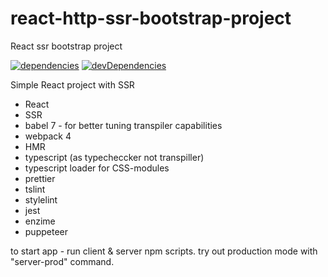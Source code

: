 # react-http-ssr-bootstrap-project

React ssr bootstrap project

[![dependencies](https://david-dm.org/budarin/react-http-ssr-bootstrap-project.svg)](https://david-dm.org/budarin/react-http-ssr-bootstrap-project) [![devDependencies](https://david-dm.org/budarin/react-http-ssr-bootstrap-project/dev-status.svg)](https://david-dm.org/budarin/react-http-ssr-bootstrap-project?type=dev)

Simple React project with SSR

-   React
-   SSR
-   babel 7 - for better tuning transpiler capabilities
-   webpack 4
-   HMR
-   typescript (as typecheccker not transpiller)
-   typescript loader for CSS-modules
-   prettier
-   tslint
-   stylelint
-   jest
-   enzime
-   puppeteer

to start app - run client & server npm scripts.
try out production mode with "server-prod" command.
